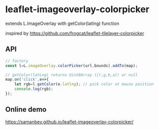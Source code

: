 # leaflet-imageoverlay-colorpicker
extends L.ImageOverlay with getColor(latlng) function

inspired by https://github.com/frogcat/leaflet-tilelayer-colorpicker

## API
``` javascript
// factory
const l=L.imageOverlay.colorPicker(url,bounds).addTo(map);

// getColor(latLng) returns Uint8Array ([r,g,b,a]) or null
map.on('click',e=>{
    let rgb=l.getColor(e.latlng); // pick color at mouse position
    console.log(rgb);
});
```

## Online demo
https://samanbey.github.io/leaflet-imageoverlay-colorpicker/

